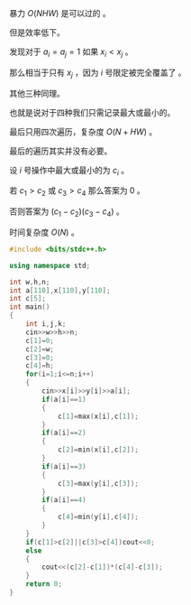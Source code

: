 暴力 $O(NHW)$ 是可以过的 。

但是效率低下。

发现对于 $a_i=a_j=1$ 如果 $x_i < x_j$ 。

那么相当于只有 $x_j$ ，因为 $i$ 号限定被完全覆盖了 。

其他三种同理。

也就是说对于四种我们只需记录最大或最小的。

最后只用四次遍历，复杂度 $O(N+HW)$ 。

最后的遍历其实并没有必要。

设 $i$ 号操作中最大或最小的为 $c_i$ 。

若 $c_1>c_2$ 或 $c_3>c_4$ 那么答案为 0 。

否则答案为 $(c_1-c_2)(c_3-c_4)$ 。

时间复杂度 $O(N)$ 。

```cpp
#include <bits/stdc++.h>

using namespace std;

int w,h,n;
int a[110],x[110],y[110];
int c[5];
int main()
{
    int i,j,k;
    cin>>w>>h>>n;
    c[1]=0;
    c[2]=w;
    c[3]=0;
    c[4]=h;
	for(i=1;i<=n;i++)
	{
        cin>>x[i]>>y[i]>>a[i];
        if(a[i]==1)
        {
            c[1]=max(x[i],c[1]);
        }
        if(a[i]==2)
        {
            c[2]=min(x[i],c[2]);
        }
        if(a[i]==3)
        {
            c[3]=max(y[i],c[3]);
        }
        if(a[i]==4)
        {
            c[4]=min(y[i],c[4]);
        }
    }
    if(c[1]>c[2]||c[3]>c[4])cout<<0;
    else
    {
        cout<<(c[2]-c[1])*(c[4]-c[3]);
    }
    return 0;
}
```
